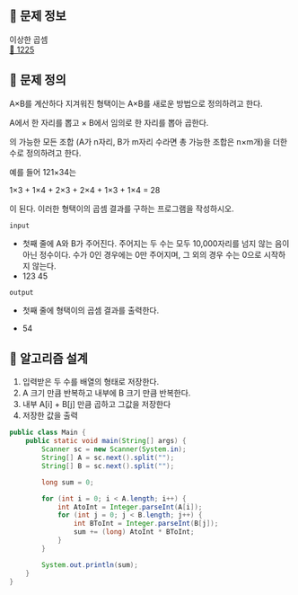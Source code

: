## 🌵 문제 정보
이상한 곱셈 <br>
[🚗 1225](https://www.acmicpc.net/problem/1225)

## 🌵 문제 정의

A×B를 계산하다 지겨워진 형택이는 A×B를 새로운 방법으로 정의하려고 한다.

A에서 한 자리를 뽑고 × B에서 임의로 한 자리를 뽑아 곱한다.

의 가능한 모든 조합 (A가 n자리, B가 m자리 수라면 총 가능한 조합은 n×m개)을 더한 수로 정의하려고 한다.

예를 들어 121×34는

1×3 + 1×4 + 2×3 + 2×4 + 1×3 + 1×4 = 28

이 된다. 이러한 형택이의 곱셈 결과를 구하는 프로그램을 작성하시오.

`input` <br>

* 첫째 줄에 A와 B가 주어진다. 주어지는 두 수는 모두 10,000자리를 넘지 않는 음이 아닌 정수이다. 수가 0인 경우에는 0만 주어지며, 그 외의 경우 수는 0으로 시작하지 않는다.
* 123 45



`output` <br>
* 첫째 줄에 형택이의 곱셈 결과를 출력한다.


* 54

## 🌵 알고리즘 설계

1. 입력받은 두 수를 배열의 형태로 저장한다.
2. A 크기 만큼 반복하고 내부에 B 크기 만큼 반복한다.
3. 내부 A[i] + B[j] 만큼 곱하고 그값을 저장한다
4. 저장한 값을 출력

```java
public class Main {
    public static void main(String[] args) {
        Scanner sc = new Scanner(System.in);
        String[] A = sc.next().split("");
        String[] B = sc.next().split("");

        long sum = 0;

        for (int i = 0; i < A.length; i++) {
            int AtoInt = Integer.parseInt(A[i]);
            for (int j = 0; j < B.length; j++) {
                int BToInt = Integer.parseInt(B[j]);
                sum += (long) AtoInt * BToInt;
            }
        }

        System.out.println(sum);
    }
}
```